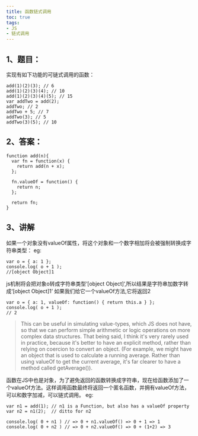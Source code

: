 ```yaml
---
title: 函数链式调用
toc: true
tags: 
- JS
- 链式调用
---
```

## 1、题目：
实现有如下功能的可链式调用的函数：
```
add(1)(2)(3); // 6
add(1)(2)(3)(4); // 10
add(1)(2)(3)(4)(5); // 15
var addTwo = add(2);
addTwo; // 2
addTwo + 5; // 7
addTwo(3); // 5
addTwo(3)(5); // 10
```
## 2、答案：
```
function add(n){
  var fn = function(x) {
    return add(n + x);
  };
  
  fn.valueOf = function() {
    return n;
  };
  
  return fn;
}
```
## 3、讲解
如果一个对象没有valueOf属性，将这个对象和一个数字相加将会被强制转换成字符串类型：
eg:
```
var o = { a: 1 };
console.log( o + 1 );
//[object Object]1
```
js机制将会把对象o转成字符串类型’[object Object]‘,所以结果是字符串加数字转成‘[object Object]1’
如果我们给它一个valueOf方法,它将返回2
```
var o = { a: 1, valueOf: function() { return this.a } };
console.log( o + 1 );
// 2
```

>This can be useful in simulating value-types, which JS does not have, so that we can perform simple arithmetic or logic operations on more complex data structures. That being said, I think it's very rarely used in practice, because it's better to have an explicit method, rather than relying on coercion to convert an object. (For example, we might have an object that is used to calculate a running average. Rather than using valueOf to get the current average, it's far clearer to have a method called getAverage()).

函数在JS中也是对象，为了避免返回的函数转换成字符串，现在给函数添加了一个valueOf方法。这样调用函数最终将返回一个匿名函数，并拥有valueOf方法，可以和数字加减，可以链式调用。
eg:
```
var n1 = add(1); // n1 is a Function, but also has a valueOf property
var n2 = n1(2);  // ditto for n2

console.log( 0 + n1 ) // => 0 + n1.valueOf() => 0 + 1 => 1
console.log( 0 + n2 ) // => 0 + n2.valueOf() => 0 + (1+2) => 3
```
